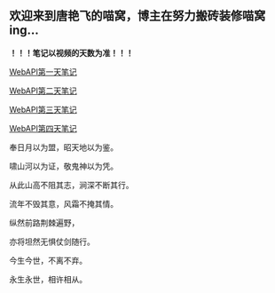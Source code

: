 ## 欢迎来到唐艳飞的喵窝，博主在努力搬砖装修喵窝ing...

**！！！笔记以视频的天数为准！！！**

[WebAPI第一天笔记](https://github.com/don1343/don1343.github.io/blob/master/WebAPI001.md)

[WebAPI第二天笔记](https://github.com/don1343/don1343.github.io/blob/master/WebAPI002.md)

[WebAPI第三天笔记](https://github.com/don1343/don1343.github.io/blob/master/WebAPI003.md)

[WebAPI第四天笔记](https://github.com/don1343/don1343.github.io/blob/master/WebAPI004.md)

奉日月以为盟，昭天地以为鉴。

啸山河以为证，敬鬼神以为凭。

从此山高不阻其志，涧深不断其行。

流年不毁其意，风霜不掩其情。

纵然前路荆棘遍野，

亦将坦然无惧仗剑随行。

今生今世，不离不弃。

永生永世，相许相从。
